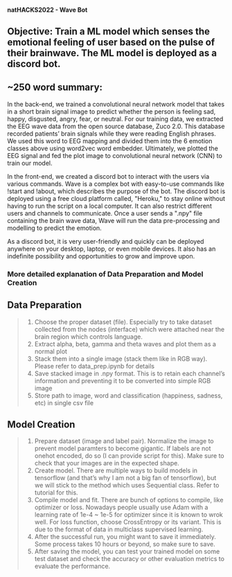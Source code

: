 #### natHACKS2022 - Wave Bot

## Objective: Train a ML model which senses the emotional feeling of user based on the pulse of their brainwave. The ML model is deployed as a discord bot.


## ~250 word summary:
In the back-end, we trained a convolutional neural network model that takes in a short brain signal image to predict whether the person is feeling sad, happy, disgusted, angry, fear, or neutral. For our training data, we extracted the EEG wave data from the open source database, Zuco 2.0. This database recorded  patients’ brain signals while they were reading English phrases. We used this word to EEG mapping and divided them into the 6 emotion classes above using word2vec word embedder. Ultimately, we plotted the EEG signal and fed the plot image to convolutional neural network (CNN) to train our model. 

In the front-end, we created a discord bot to interact with the users via various commands.
Wave is a complex bot with easy-to-use commands like !start and !about, which describes the purpose of the bot. The discord bot is deployed using a free cloud platform called, "Heroku," to stay online without having to run the script on a local computer. It can also restrict different users and channels to communicate.
Once a user sends a ".npy" file containing the brain wave data, Wave will run the data pre-processing and modelling to predict the emotion. 

As a discord bot, it is very user-friendly and quickly can be deployed anywhere on your desktop, laptop, or even mobile devices. 
It also has an indefinite possibility and opportunities to grow and improve upon.


### More detailed explanation of Data Preparation and Model Creation

## Data Preparation
> 1. Choose the proper dataset (file). Especially try to take dataset collected from the nodes (interface) which were attached near the brain region which controls language. 
> 2. Extract alpha, beta, gamma and theta waves and plot them as a normal plot
> 3. Stack them into a single image (stack them like in RGB way). Please refer to data_prep.ipynb for details
> 4. Save stacked image in .npy format. This is to retain each channel’s information and preventing it to be converted into simple RGB image
> 5. Store path to image, word and classification (happiness, sadness, etc) in single csv file

## Model Creation
> 1. Prepare dataset (image and label pair). Normalize the image to prevent model paramters to become gigantic. If labels are not onehot encoded, do so (I can provide script for this). Make sure to check that your images are in the expected shape.
> 2. Create model. There are multiple ways to build models in tensorflow (and that’s why I am not a big fan of tensorflow), but we will stick to the method which uses Sequential class. Refer to tutorial for this.
> 3. Compile model and fit. There are bunch of options to compile, like optimizer or loss. Nowadays people usually use Adam with a learning rate of 1e-4 ~ 1e-5 for optimizer since it is known to wrok well. For loss function, choose CrossEntropy or its variant. This is due to the format of data in multiclass supervised learning. 
> 4. After the successful run, you might want to save it immediately. Some process takes 10 hours or beyond, so make sure to save. 
> 5. After saving the model, you can test your trained model on some test dataset and check the accuracy or other evaluation metrics to evaluate the performance.
